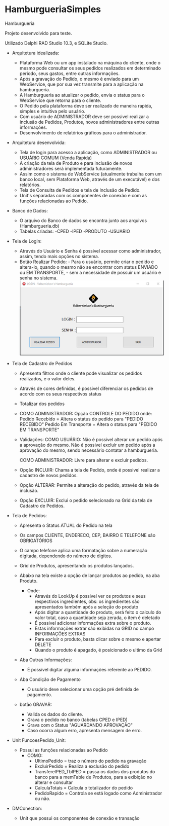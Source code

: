 # HamburgueriaSimples

Hamburgueria

Projeto desenvolvido para teste.

Utilizado Delphi RAD Studio 10.3, e SQLite Studio.

- Arquitetura idealizada:
	- Plataforma Web ou um app instalado na máquina do cliente, onde o mesmo pode consultar os seus pedidos realizados em determinado periodo, seus gastos, entre outras informações.
	- Após a gravação do Pedido, o mesmo é enviado para um WebService, que por sua vez transmite para a aplicação na hamburgueria.
	- A Hamburgueria ao atualizar o pedido, envia o status para o WebService que retorna para o cliente.
	- O Pedido pela plataforma deve ser realizado de maneira rapida, simples e intuitiva pelo usuário.
	- Com usuário de ADMINISTRADOR deve ser possivel realizar a inclusão de Pedidos, Produtos, novos administradores entre outras informações.
	- Desenvolvimento de relatórios gráficos para o administrador.
	
- Arquitetura desenvolvida:
	- Tela de login para acesso a aplicação, como ADMINISTRADOR ou USUÁRIO COMUM (Venda Rapida)
	- A criação da tela de Produto e para inclusão de novos administradores será implementada futuramente.
	- Assim como o sistema de WebService (atualmente trabalha com um banco local, sem Plataforma Web, através de um executável) e dos relatórios.
	- Tela de Consulta de Pedidos e tela de Inclusão de Pedido.
	- Unit's separadas com os componentes de conexão e com as funções relacionadas ao Pedido.
	

- Banco de Dados:
	- O arquivo do Banco de dados se encontra junto aos arquivos (Hamburgueria.db)
	- Tabelas criadas:
		  	-CPED
			-IPED
			-PRODUTO
			-USUARIO
	
- Tela de Login:
	- Através do Usuário e Senha é possivel acessar como administrador, assim, tendo mais opções no sistema.
	- Botão Realizar Pedido:
			- Para o usuário, permite criar o pedido e altera-lo, quando o mesmo não se encontrar com status ENVIADO ou EM TRANSPORTE,
			- sem a necessidade de possuir um usuário e senha no sistema.
![](img1.png)
	
- Tela de Cadastro de Pedidos
	- Apresenta filtros onde o cliente pode visualizar os pedidos realizados, e o valor deles.
	- Através de cores definidas, é possivel diferenciar os pedidos de acordo com os seus respectivos status
	- Totalizar dos pedidos
	- COMO ADMINISTRADOR:
		Opção CONTROLE DO PEDIDO onde:
			Pedido Recebido = Altera o status do pedido para "PEDIDO RECEBIDO"
			Pedido Em Transporte = Altera o status para "PEDIDO EM TRANSPORTE"
			
	- Validações:
		COMO USUÁRIO:
			Não é possivel alterar um pedido após a aprovação do mesmo.
			Não é possivel excluir um pedido após a aprovação do mesmo, sendo necessário contatar a hamburgueria.
			
		COMO ADMINISTRADOR:
			Livre para alterar e excluir pedidos.
			
	- Opção INCLUIR:
		Chama a tela de Pedido, onde é possivel realizar a cadastro de novos pedidos.
		
	- Opção ALTERAR:
		Permite a alteração do pedido, através da tela de inclusão.
		
	- Opção EXCLUIR:
		Exclui o pedido selecionado na Grid da tela de Cadastro de Pedidos.
		
- Tela de Pedidos:
	- Apresenta o Status ATUAL do Pedido na tela
	- Os campos CLIENTE, ENDERECO, CEP, BAIRRO E TELEFONE são OBRIGATÓRIOS
	- O campo telefone aplica uma formatação sobre a numeração digitada, dependendo do número de digitos.
	- Grid de Produtos, apresentando os produtos lançados.
	- Abaixo na tela existe a opção de lançar produtos ao pedido, na aba Produto.
		- Onde:
			- Através do LookUp é possivel ver os produtos e seus respectivos ingredientes, obs: os ingredientes são apresentados também após a seleção do produto
			- Após digitar a quantidade do produto, será feito o calculo do valor total, caso a quantidade seja zerada, o item é deletado
			- É possivel adicionar informações extra sobre o produto.
			- Estas informações extrar são exibidas na GRID no campo INFORMAÇÕES EXTRAS
			- Para excluir o produto, basta clicar sobre o mesmo e apertar DELETE
			- Quando o produto é apagado, é posicionado o ultimo da Grid
			
	- Aba Outras Informações:
		- É possivel digitar alguma informações referente ao PEDIDO.
		
	- Aba Condição de Pagamento
		- O usuário deve selecionar uma opção pré definida de pagamento.
		
	- botão GRAVAR:
		- Valida os dados do cliente.
		- Grava o pedido no banco (tabelas CPED e IPED)
		- Grava com o Status "AGUARDANDO APROVAÇÃO"
		- Caso ocorra algum erro, apresenta mensagem de erro.
		
- Unit FuncoesPedido_Unit:
	- Possui as funções relacionadas ao Pedido
		- COMO:
			- UltimoPedido = traz o número do pedido na gravação
			- ExcluirPedido = Realiza a exclusão do pedido
			- TransfereIPED_TbIPED = passa os dados dos produtos do banco para a memTable de Produtos, para a exibição no alterar e consultar
			- CalculaTotais = Calcula o totalizador do pedido
			- PedidoRapido = Controla se está logado como Administrador ou não.
			
- DMConection:
	- Unit que possui os componentes de conexão e transação
